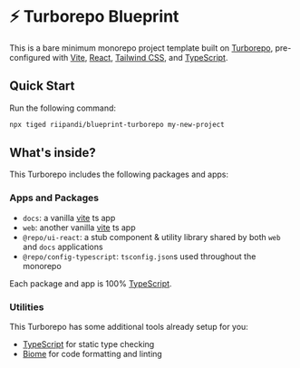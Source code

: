 # ⚡️ Turborepo Blueprint

This is a bare minimum monorepo project template built on [Turborepo][turborepo], pre-configured 
with [Vite][vite], [React][react], [Tailwind CSS][tailwind], and [TypeScript][typescript].

## Quick Start

Run the following command:

```sh
npx tiged riipandi/blueprint-turborepo my-new-project
```

## What's inside?

This Turborepo includes the following packages and apps:

### Apps and Packages

- `docs`: a vanilla [vite][vite] ts app
- `web`: another vanilla [vite][vite] ts app
- `@repo/ui-react`: a stub component & utility library shared by both `web` and `docs` applications
- `@repo/config-typescript`: `tsconfig.json`s used throughout the monorepo

Each package and app is 100% [TypeScript][typescript].

### Utilities

This Turborepo has some additional tools already setup for you:

- [TypeScript][typescript] for static type checking
- [Biome][biome] for code formatting and linting

<!-- link reference definition -->
[biome]: https://biomejs.dev
[react]: https://react.dev
[tailwind]: https://tailwindcss.com
[turborepo]: https://turbo.build/repo/docs
[typescript]: https://www.typescriptlang.org/
[vite]: https://vite.dev
